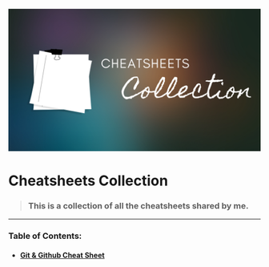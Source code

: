 ![Preview](./images/cheatsheet.png)



# Cheatsheets Collection

> ### This is a collection of all the cheatsheets shared by me.

---

### Table of Contents:

- #### **[Git & Github Cheat Sheet](./git.md)**